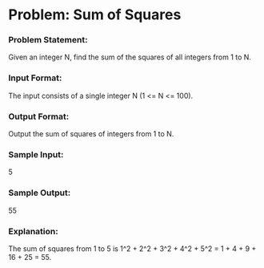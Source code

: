# Problem: Sum of Squares
### Problem Statement:
Given an integer N, find the sum of the squares of all integers from 1 to N.

### Input Format:
The input consists of a single integer N (1 <= N <= 100).

### Output Format:
Output the sum of squares of integers from 1 to N.
### Sample Input:
5
### Sample Output:
55
### Explanation:
The sum of squares from 1 to 5 is 1^2 + 2^2 + 3^2 + 4^2 + 5^2 = 1 + 4 + 9 + 16 + 25 = 55.